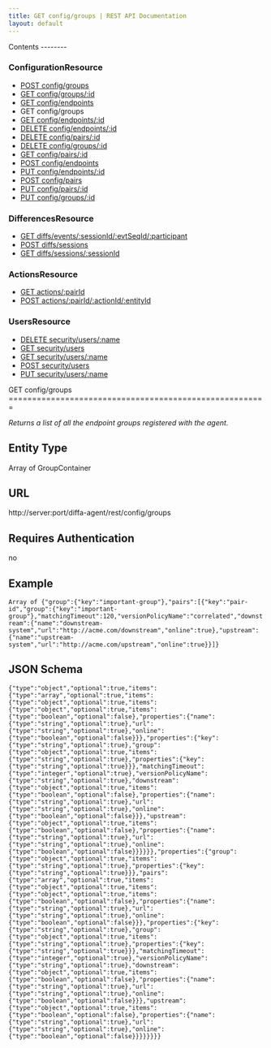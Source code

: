 ```yaml
---
title: GET config/groups | REST API Documentation
layout: default
---
```


<div id="menu" markdown="1">
Contents
--------

### ConfigurationResource

* [POST config/groups](/doc/rest/config/post/groups)
* [GET config/groups/:id](/doc/rest/config/get/groups/p_id)
* [GET config/endpoints](/doc/rest/config/get/endpoints)
* GET config/groups
* [GET config/endpoints/:id](/doc/rest/config/get/endpoints/p_id)
* [DELETE config/endpoints/:id](/doc/rest/config/delete/endpoints/p_id)
* [DELETE config/pairs/:id](/doc/rest/config/delete/pairs/p_id)
* [DELETE config/groups/:id](/doc/rest/config/delete/groups/p_id)
* [GET config/pairs/:id](/doc/rest/config/get/pairs/p_id)
* [POST config/endpoints](/doc/rest/config/post/endpoints)
* [PUT config/endpoints/:id](/doc/rest/config/put/endpoints/p_id)
* [POST config/pairs](/doc/rest/config/post/pairs)
* [PUT config/pairs/:id](/doc/rest/config/put/pairs/p_id)
* [PUT config/groups/:id](/doc/rest/config/put/groups/p_id)

### DifferencesResource

* [GET diffs/events/:sessionId/:evtSeqId/:participant](/doc/rest/diffs/get/events/p_sessionId/p_evtSeqId/p_participant)
* [POST diffs/sessions](/doc/rest/diffs/post/sessions)
* [GET diffs/sessions/:sessionId](/doc/rest/diffs/get/sessions/p_sessionId)

### ActionsResource

* [GET actions/:pairId](/doc/rest/actions/get/p_pairId)
* [POST actions/:pairId/:actionId/:entityId](/doc/rest/actions/post/p_pairId/p_actionId/p_entityId)

### UsersResource

* [DELETE security/users/:name](/doc/rest/security/delete/users/p_name)
* [GET security/users](/doc/rest/security/get/users)
* [GET security/users/:name](/doc/rest/security/get/users/p_name)
* [POST security/users](/doc/rest/security/post/users)
* [PUT security/users/:name](/doc/rest/security/put/users/p_name)


</div>

<div id="resources" markdown="1">
GET config/groups
=======================================================

<em>Returns a list of all the endpoint groups registered with the agent.</em>

Entity Type
-----------
Array of GroupContainer

URL
---
http://server:port/diffa-agent/rest/config/groups

Requires Authentication
-----------------------
no 

Example
-------
``Array of {"group":{"key":"important-group"},"pairs":[{"key":"pair-id","group":{"key":"important-group"},"matchingTimeout":120,"versionPolicyName":"correlated","downstream":{"name":"downstream-system","url":"http://acme.com/downstream","online":true},"upstream":{"name":"upstream-system","url":"http://acme.com/upstream","online":true}}]} ``

JSON Schema
-----------
``{"type":"object","optional":true,"items":{"type":"array","optional":true,"items":{"type":"object","optional":true,"items":{"type":"object","optional":true,"items":{"type":"boolean","optional":false},"properties":{"name":{"type":"string","optional":true},"url":{"type":"string","optional":true},"online":{"type":"boolean","optional":false}}},"properties":{"key":{"type":"string","optional":true},"group":{"type":"object","optional":true,"items":{"type":"string","optional":true},"properties":{"key":{"type":"string","optional":true}}},"matchingTimeout":{"type":"integer","optional":true},"versionPolicyName":{"type":"string","optional":true},"downstream":{"type":"object","optional":true,"items":{"type":"boolean","optional":false},"properties":{"name":{"type":"string","optional":true},"url":{"type":"string","optional":true},"online":{"type":"boolean","optional":false}}},"upstream":{"type":"object","optional":true,"items":{"type":"boolean","optional":false},"properties":{"name":{"type":"string","optional":true},"url":{"type":"string","optional":true},"online":{"type":"boolean","optional":false}}}}}},"properties":{"group":{"type":"object","optional":true,"items":{"type":"string","optional":true},"properties":{"key":{"type":"string","optional":true}}},"pairs":{"type":"array","optional":true,"items":{"type":"object","optional":true,"items":{"type":"object","optional":true,"items":{"type":"boolean","optional":false},"properties":{"name":{"type":"string","optional":true},"url":{"type":"string","optional":true},"online":{"type":"boolean","optional":false}}},"properties":{"key":{"type":"string","optional":true},"group":{"type":"object","optional":true,"items":{"type":"string","optional":true},"properties":{"key":{"type":"string","optional":true}}},"matchingTimeout":{"type":"integer","optional":true},"versionPolicyName":{"type":"string","optional":true},"downstream":{"type":"object","optional":true,"items":{"type":"boolean","optional":false},"properties":{"name":{"type":"string","optional":true},"url":{"type":"string","optional":true},"online":{"type":"boolean","optional":false}}},"upstream":{"type":"object","optional":true,"items":{"type":"boolean","optional":false},"properties":{"name":{"type":"string","optional":true},"url":{"type":"string","optional":true},"online":{"type":"boolean","optional":false}}}}}}}} ``
</div>